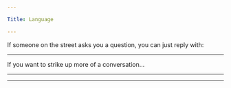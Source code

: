 ```yaml
---

Title: Language

---
```


If someone on the street asks you a question, you can just reply with:

<VocabWord translation_en="Excuse me, I don't speak Italian" />
<VocabWord translation_en="I don't know, sorry" />

--------------------------------------------------

If you want to strike up more of a conversation...

<VocabWord translation_en="Do you speak English?" />
<VocabWord translation_en="I speak English" />
<VocabWord translation_en="Do you speak Italian?" />
<VocabWord translation_en="I speak a little Italian" />
<VocabWord translation_en="Please speak to me in Italian" />

--------------------------------------------------

<VocabWord translation_en="Do you understand?" />
<VocabWord translation_en="I understand" />
<VocabWord translation_en="I understand a little bit" />
<VocabWord translation_en="I don't understand" />

--------------------------------------------------

<VocabWord translation_en="Please speak more slowly" />
<VocabWord translation_en="Please say that again/repeat" />
<VocabWord translation_en="Please write it down" />
<VocabWord translation_en="How do you say [phrase] in Italian?" />
<VocabWord translation_en='In English we say "[phrase]"' />
